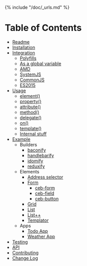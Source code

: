 {% include "/doc/_urls.md" %}
# Table of Contents

* [Readme](/README.md)
* [Installation](/INSTALL.md) 
* [Integration](/doc/integration/README.md)
  * [Polyfills](/doc/integration/polyfills.md)
  * [As a global variable](/doc/integration/global.md)
  * [AMD](/doc/integration/amd.md)
  * [SystemJS](/doc/integration/systemjs.md)
  * [CommonJS](/doc/integration/commonjs.md)
  * [ES2015](/doc/integration/es2015.md)
* [Usage](/doc/usage/README.md)
  * [element()](/doc/usage/element.md)
  * [property()](/doc/usage/property.md)
  * [attribute()](/doc/usage/attribute.md)
  * [method()](/doc/usage/method.md)
  * [delegate()](/doc/usage/delegate.md)
  * [on()](/doc/usage/on.md)
  * [template()](/doc/usage/template.md)
  * [Internal stuff](/doc/usage/internal-stuff.md)
* [Example](/example/README.md)
  * Builders
    * [baconify](/example/builders/baconify.md)
    * [handlebarify](/example/builders/handlebarify.md)
    * [idomify](/example/builders/idomify.md)
    * [reduxify](/example/builders/reduxify.md)
  * Elements
    * [Address selector](/example/address-selector/README.md)
    * [Form](/example/form/README.md)
      * [ceb-form](/example/form/ceb-form.md)
      * [ceb-field](/example/form/ceb-field.md)
      * [ceb-button](/example/form/ceb-button.md)
    * [Grid](/example/grid/README.md)
    * [List](/example/list/README.md)
    * [List++](/example/list-plusplus/README.md)
    * [Templator](/example/templator/README.md)
  * Apps
    * [Todo App](/example/todo-app/README.md)
    * [Weather App](/example/weather-app/README.md)
* [Testing](/doc/testing/README.md)
* [API](https://tmorin.github.io/ceb/api)
* [Contributing](/CONTRIBUTING.md)
* [Change Log](/CHANGELOG.md)
